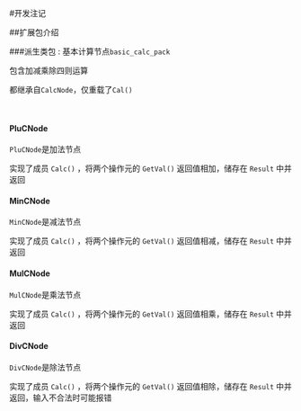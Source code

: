 #开发注记

##扩展包介绍

###派生类包 : 基本计算节点`basic_calc_pack`

包含加减乘除四则运算

都继承自`CalcNode`，仅重载了`Cal()`

<br/>

#### PluCNode

`PluCNode`是加法节点

实现了成员 `Calc()` ，将两个操作元的 `GetVal()` 返回值相加，储存在 `Result` 中并返回

#### MinCNode

`MinCNode`是减法节点

实现了成员 `Calc()` ，将两个操作元的 `GetVal()` 返回值相减，储存在 `Result` 中并返回

#### MulCNode

`MulCNode`是乘法节点

实现了成员 `Calc()` ，将两个操作元的 `GetVal()` 返回值相乘，储存在 `Result` 中并返回

#### DivCNode

`DivCNode`是除法节点

实现了成员 `Calc()` ，将两个操作元的 `GetVal()` 返回值相除，储存在 `Result` 中并返回，输入不合法时可能报错



